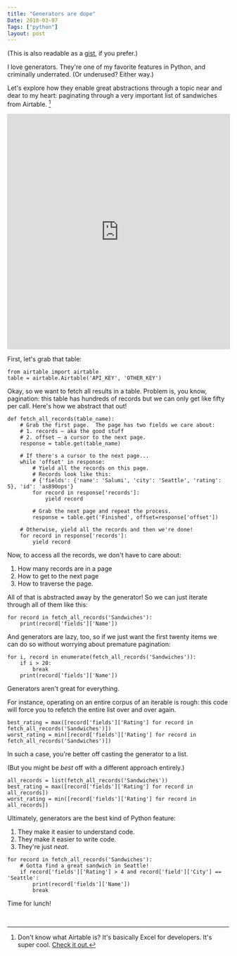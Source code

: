 ```yaml
---
title: "Generators are dope"
Date: 2018-03-07
Tags: ["python"]
layout: post
---
```



(This is also readable as a [gist](https://gist.github.com/jmduke/45a6fc4e70d31d901dca5ac768b85781), if you prefer.)

I love generators.  They're one of my favorite features in Python, and criminally underrated.  (Or underused?  Either way.)

<!--more-->

<style>
.highlight {
	margin-bottom: 4em;
}
</style>

Let's explore how they enable great abstractions through a topic near and dear to my heart: paginating through a very important list of sandwiches from Airtable. [^1]

<iframe class="airtable-embed" src="https://airtable.com/embed/shrOtbE9QRMJE4GSf?backgroundColor=green&viewControls=on" frameborder="0" onmousewheel="" width="100%" height="533" style="background: transparent; border: 1px solid #ccc;"></iframe>

First, let's grab that table:

```
from airtable import airtable
table = airtable.Airtable('API_KEY', 'OTHER_KEY')
```

Okay, so we want to fetch all results in a table.  Problem is, you know, pagination:
this table has hundreds of records but we can only get like fifty per call.
Here's how we abstract that out!

```
def fetch_all_records(table_name):
    # Grab the first page.  The page has two fields we care about:
    # 1. records — aka the good stuff
    # 2. offset — a cursor to the next page.
    response = table.get(table_name)

    # If there's a cursor to the next page...
    while 'offset' in response:
        # Yield all the records on this page.
        # Records look like this:
        # {'fields': {'name': 'Salumi', 'city': 'Seattle', 'rating': 5}, 'id': 'as890ops'}
        for record in response['records']:
            yield record

        # Grab the next page and repeat the process.
        response = table.get('Finished', offset=response['offset'])

    # Otherwise, yield all the records and then we're done!
    for record in response['records']:
        yield record
```

Now, to access all the records, we don't have to care about:

1. How many records are in a page
2. How to get to the next page
3. How to traverse the page.

All of that is abstracted away by the generator!
So we can just iterate through all of them like this:

```
for record in fetch_all_records('Sandwiches'):
    print(record['fields']['Name'])
```

And generators are lazy, too, so if we just want the first twenty items
we can do so without worrying about premature pagination:

```
for i, record in enumerate(fetch_all_records('Sandwiches')):
    if i > 20:
        break
    print(record['fields']['Name'])
```

Generators aren't great for everything.

For instance, operating on an entire corpus of an iterable is rough:
this code will force you to refetch the entire list over and over again.

```
best_rating = max([record['fields']['Rating'] for record in fetch_all_records('Sandwiches')])
worst_rating = min([record['fields']['Rating'] for record in fetch_all_records('Sandwiches')])
```

In such a case, you're better off casting the generator to a list.

(But you might be *best* off with a different approach entirely.)

```
all_records = list(fetch_all_records('Sandwiches'))
best_rating = max([record['fields']['Rating'] for record in all_records])
worst_rating = min([record['fields']['Rating'] for record in all_records])
```

Ultimately, generators are the best kind of Python feature:

1. They make it easier to understand code.
2. They make it easier to write code.
3. They're just *neat*.

```
for record in fetch_all_records('Sandwiches'):
    # Gotta find a great sandwich in Seattle!
    if record['fields']['Rating'] > 4 and record['field']['City'] == 'Seattle':
        print(record['fields']['Name'])
        break
```

Time for lunch!	

<br />

[^1]: Don't know what Airtable is?  It's basically Excel for developers. It's super cool. [Check it out.](http://airtable.com)
